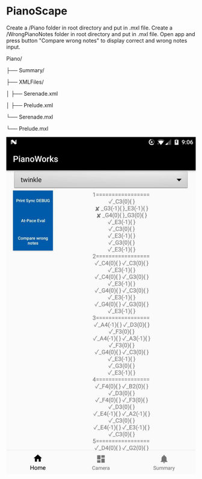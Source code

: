 # PianoScape

Create a /Piano folder in root directory and put in .mxl file.
Create a /WrongPianoNotes folder in root directory and put in .mxl file.
Open app and press button "Compare wrong notes" to display correct and wrong notes input.

Piano/

├── Summary/

├── XMLFiles/

│   ├── Serenade.xml

│   ├── Prelude.xml

└── Serenade.mxl

└── Prelude.mxl
    
    
![Alt text](/Images/demo.jpg?)
